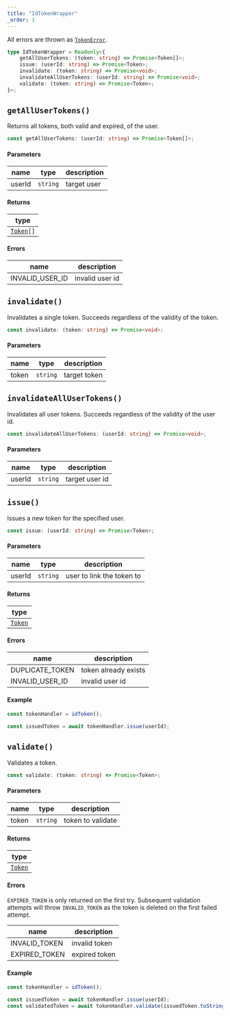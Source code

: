 ```yaml
---
title: "IdTokenWrapper"
_order: 1
---
```


All errors are thrown as [`TokenError`](/reference/tokens/tokenerror).

```ts
type IdTokenWrapper = Readonly<{
	getAllUserTokens: (token: string) => Promise<Token[]>;
	issue: (userId: string) => Promise<Token>;
	invalidate: (token: string) => Promise<void>;
	invalidateAllUserTokens: (userId: string) => Promise<void>;
	validate: (token: string) => Promise<Token>;
}>;
```

## `getAllUserTokens()`

Returns all tokens, both valid and expired, of the user.

```ts
const getAllUserTokens: (userId: string) => Promise<Token[]>;
```

#### Parameters

| name   | type     | description |
| ------ | -------- | ----------- |
| userId | `string` | target user |

#### Returns

| type                                   |
| -------------------------------------- |
| [`Token`](/reference/tokens/token)`[]` |

#### Errors

| name            | description     |
| --------------- | --------------- |
| INVALID_USER_ID | invalid user id |

## `invalidate()`

Invalidates a single token. Succeeds regardless of the validity of the token.

```ts
const invalidate: (token: string) => Promise<void>;
```

#### Parameters

| name  | type     | description  |
| ----- | -------- | ------------ |
| token | `string` | target token |

## `invalidateAllUserTokens()`

Invalidates all user tokens. Succeeds regardless of the validity of the user id.

```ts
const invalidateAllUserTokens: (userId: string) => Promise<void>;
```

#### Parameters

| name   | type     | description    |
| ------ | -------- | -------------- |
| userId | `string` | target user id |

## `issue()`

Issues a new token for the specified user.

```ts
const issue: (userId: string) => Promise<Token>;
```

#### Parameters

| name   | type     | description               |
| ------ | -------- | ------------------------- |
| userId | `string` | user to link the token to |

#### Returns

| type                               |
| ---------------------------------- |
| [`Token`](/reference/tokens/token) |

#### Errors

| name            | description          |
| --------------- | -------------------- |
| DUPLICATE_TOKEN | token already exists |
| INVALID_USER_ID | invalid user id      |

#### Example

```ts
const tokenHandler = idToken();

const issuedToken = await tokenHandler.issue(userId);
```

## `validate()`

Validates a token.

```ts
const validate: (token: string) => Promise<Token>;
```

#### Parameters

| name  | type     | description       |
| ----- | -------- | ----------------- |
| token | `string` | token to validate |

#### Returns

| type                               |
| ---------------------------------- |
| [`Token`](/reference/tokens/token) |

#### Errors

`EXPIRED_TOKEN` is only returned on the first try. Subsequent validation attempts will throw `INVALID_TOKEN` as the token is deleted on the first failed attempt.

| name          | description   |
| ------------- | ------------- |
| INVALID_TOKEN | invalid token |
| EXPIRED_TOKEN | expired token |

#### Example

```ts
const tokenHandler = idToken();

const issuedToken = await tokenHandler.issue(userId);
const validatedToken = await tokenHandler.validate(issuedToken.toString());
```

